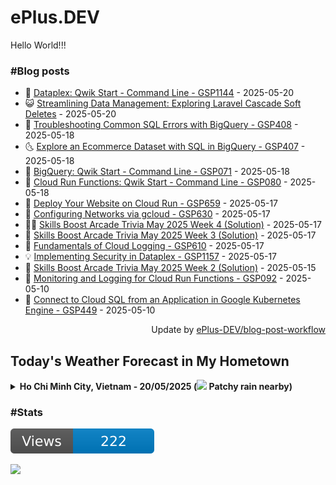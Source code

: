# ePlus.DEV

Hello World!!!

### #Blog posts

- 🧰 [Dataplex: Qwik Start - Command Line - GSP1144](https://eplus.dev/dataplex-qwik-start-command-line-gsp1144) - 2025-05-20 
- 😺 [Streamlining Data Management: Exploring Laravel Cascade Soft Deletes](https://eplus.dev/streamlining-data-management-exploring-laravel-cascade-soft-deletes) - 2025-05-20 
- 🗽 [Troubleshooting Common SQL Errors with BigQuery - GSP408](https://eplus.dev/troubleshooting-common-sql-errors-with-bigquery-gsp408) - 2025-05-18 
- 🌜 [Explore an Ecommerce Dataset with SQL in BigQuery - GSP407](https://eplus.dev/explore-an-ecommerce-dataset-with-sql-in-bigquery-gsp407) - 2025-05-18 
- 📝 [BigQuery: Qwik Start - Command Line - GSP071](https://eplus.dev/bigquery-qwik-start-command-line-gsp071) - 2025-05-18 
- 🚀 [Cloud Run Functions: Qwik Start - Command Line - GSP080](https://eplus.dev/cloud-run-functions-qwik-start-command-line-gsp080) - 2025-05-18 
- 💼 [Deploy Your Website on Cloud Run - GSP659](https://eplus.dev/deploy-your-website-on-cloud-run-gsp659) - 2025-05-17 
- 🦣 [Configuring Networks via gcloud - GSP630](https://eplus.dev/configuring-networks-via-gcloud-gsp630) - 2025-05-17 
- 👨‍🏫 [Skills Boost Arcade Trivia May 2025 Week 4 &lpar;Solution&rpar;](https://eplus.dev/skills-boost-arcade-trivia-may-2025-week-4-solution) - 2025-05-17 
- 🔭 [Skills Boost Arcade Trivia May 2025 Week 3 &lpar;Solution&rpar;](https://eplus.dev/skills-boost-arcade-trivia-may-2025-week-3-solution) - 2025-05-17 
- 🤡 [Fundamentals of Cloud Logging - GSP610](https://eplus.dev/fundamentals-of-cloud-logging-gsp610) - 2025-05-17 
- 💡 [Implementing Security in Dataplex - GSP1157](https://eplus.dev/implementing-security-in-dataplex-gsp1157) - 2025-05-17 
- 🦣 [Skills Boost Arcade Trivia May 2025 Week 2 &lpar;Solution&rpar;](https://eplus.dev/skills-boost-arcade-trivia-may-2025-week-2-solution) - 2025-05-15 
- 💪 [Monitoring and Logging for Cloud Run Functions - GSP092](https://eplus.dev/monitoring-and-logging-for-cloud-run-functions-gsp092) - 2025-05-10 
- 🤡 [Connect to Cloud SQL from an Application in Google Kubernetes Engine - GSP449](https://eplus.dev/connect-to-cloud-sql-from-an-application-in-google-kubernetes-engine-gsp449) - 2025-05-10 


<div align="right">
    Update by <a target="_blank" href="https://github.com/ePlus-DEV/blog-post-workflow">ePlus-DEV/blog-post-workflow</a>
</div>


## Today's Weather Forecast in My Hometown



<details>
    <summary><b>Ho Chi Minh City, Vietnam - 20/05/2025 (<img src="https://cdn.weatherapi.com/weather/64x64/day/176.png" width="25" /> Patchy rain nearby)</b>
    </summary>

    
<table>
    <tr>
        <th>Hour</th>
        <td>00:00</td><td>01:00</td><td>02:00</td><td>03:00</td><td>04:00</td><td>05:00</td><td>06:00</td><td>07:00</td><td>08:00</td><td>09:00</td><td>10:00</td><td>11:00</td><td>12:00</td><td>13:00</td><td>14:00</td><td>15:00</td><td>16:00</td><td>17:00</td><td>18:00</td><td>19:00</td><td>20:00</td><td>21:00</td><td>22:00</td><td>23:00</td>
    </tr>
    <tr>
        <th>Weather</th>
        <td><img src="https://cdn.weatherapi.com/weather/64x64/night/176.png"></img></td><td><img src="https://cdn.weatherapi.com/weather/64x64/night/116.png"></img></td><td><img src="https://cdn.weatherapi.com/weather/64x64/night/176.png"></img></td><td><img src="https://cdn.weatherapi.com/weather/64x64/night/176.png"></img></td><td><img src="https://cdn.weatherapi.com/weather/64x64/night/116.png"></img></td><td><img src="https://cdn.weatherapi.com/weather/64x64/night/116.png"></img></td><td><img src="https://cdn.weatherapi.com/weather/64x64/day/176.png"></img></td><td><img src="https://cdn.weatherapi.com/weather/64x64/day/113.png"></img></td><td><img src="https://cdn.weatherapi.com/weather/64x64/day/176.png"></img></td><td><img src="https://cdn.weatherapi.com/weather/64x64/day/176.png"></img></td><td><img src="https://cdn.weatherapi.com/weather/64x64/day/176.png"></img></td><td><img src="https://cdn.weatherapi.com/weather/64x64/day/122.png"></img></td><td><img src="https://cdn.weatherapi.com/weather/64x64/day/176.png"></img></td><td><img src="https://cdn.weatherapi.com/weather/64x64/day/116.png"></img></td><td><img src="https://cdn.weatherapi.com/weather/64x64/day/116.png"></img></td><td><img src="https://cdn.weatherapi.com/weather/64x64/day/116.png"></img></td><td><img src="https://cdn.weatherapi.com/weather/64x64/day/116.png"></img></td><td><img src="https://cdn.weatherapi.com/weather/64x64/day/116.png"></img></td><td><img src="https://cdn.weatherapi.com/weather/64x64/day/116.png"></img></td><td><img src="https://cdn.weatherapi.com/weather/64x64/night/176.png"></img></td><td><img src="https://cdn.weatherapi.com/weather/64x64/night/176.png"></img></td><td><img src="https://cdn.weatherapi.com/weather/64x64/night/176.png"></img></td><td><img src="https://cdn.weatherapi.com/weather/64x64/night/113.png"></img></td><td><img src="https://cdn.weatherapi.com/weather/64x64/night/113.png"></img></td>
    </tr>
    <tr>
        <th>Condition</th>
        <td width="200px">Patchy rain nearby</td><td width="200px">Partly Cloudy </td><td width="200px">Patchy rain nearby</td><td width="200px">Patchy rain nearby</td><td width="200px">Partly Cloudy </td><td width="200px">Partly Cloudy </td><td width="200px">Patchy rain nearby</td><td width="200px">Sunny</td><td width="200px">Patchy rain nearby</td><td width="200px">Patchy rain nearby</td><td width="200px">Patchy rain nearby</td><td width="200px">Overcast </td><td width="200px">Patchy rain nearby</td><td width="200px">Partly Cloudy </td><td width="200px">Partly Cloudy </td><td width="200px">Partly Cloudy </td><td width="200px">Partly cloudy</td><td width="200px">Partly Cloudy </td><td width="200px">Partly Cloudy </td><td width="200px">Patchy rain nearby</td><td width="200px">Patchy rain nearby</td><td width="200px">Patchy rain nearby</td><td width="200px">Clear </td><td width="200px">Clear </td>
    </tr>
    <tr>
        <th>Temperature</th>
        <td>27.8 °C</td><td>27.7 °C</td><td>27.5 °C</td><td>27.3 °C</td><td>27.3 °C</td><td>27.2 °C</td><td>27.3 °C</td><td>28.7 °C</td><td>30.2 °C</td><td>31.9 °C</td><td>33.1 °C</td><td>33.2 °C</td><td>33.3 °C</td><td>33.8 °C</td><td>34.3 °C</td><td>34.1 °C</td><td>31.3 °C</td><td>32.4 °C</td><td>31 °C</td><td>29.5 °C</td><td>29.1 °C</td><td>28.4 °C</td><td>28.4 °C</td><td>28.2 °C</td>
    </tr>
    <tr>
        <th>Wind</th>
        <td>8.6 kph</td><td>8.6 kph</td><td>8.6 kph</td><td>9.4 kph</td><td>7.9 kph</td><td>6.5 kph</td><td>6.5 kph</td><td>8.6 kph</td><td>9.4 kph</td><td>9.4 kph</td><td>9 kph</td><td>8.3 kph</td><td>7.2 kph</td><td>8.6 kph</td><td>11.2 kph</td><td>13.3 kph</td><td>14.4 kph</td><td>14.8 kph</td><td>15.8 kph</td><td>14.8 kph</td><td>12.6 kph</td><td>11.5 kph</td><td>10.1 kph</td><td>8.6 kph</td>
    </tr>
</table>


<div align="right">
    Updated at: 2025-05-20T09:44:52Z - by <a target="_blank"
        href="https://github.com/ePlus-DEV/weather-forecast">ePlus-DEV/weather-forecast</a>
</div>
</details>


### #Stats

[![Image of counter](https://github.com/ePlus-DEV/view-counter/blob/main/svg/685088620/badge.svg)](https://github.com/ePlus-DEV/view-counter/blob/main/readme/685088620/week.md)

![](https://komarev.com/ghpvc/?username=ePlus-DEV&style=for-the-badge)
